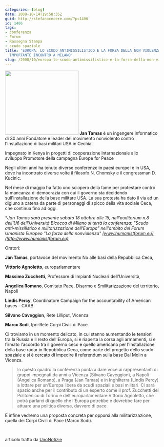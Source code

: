 ```yaml
---
categories: [blog]
date: 2008-10-14T19:58:35Z
guid: http://stefanocecere.com/?p=1406
id: 1406
tags:
- conferenza
- Forum
- Rassegna Stampa
- scudo spaziale
title: 'EUROPA: LO SCUDO ANTIMISSILISTICO E LA FORZA DELLA NON VIOLENZA. IL 18 OTTOBRE
  IMPORTANTE INCONTRO A MILANO'
slug: /2008/10/europa-lo-scudo-antimissilistico-e-la-forza-della-non-violenza-il-18-ottobre-importante-incontro-a-milano/
---
```


<img class="size-medium wp-image-1407 alignleft" title="scudo-missili" src="http://stefanocecere.com/wp-content/uploads/sites/3/2008/10/scudo-missili.jpg" alt="" width="240" height="210" /> **Jan Tamas** è un ingengere informatico di 30 anni Fondatore e leader del movimento nonviolento contro l'installazione di basi militari USA in Cechia.
  
Impegnato in Kenya in progetti di cooperazione Intarnazionale allo sviluppo Promotore della campagna Europe for Peace
  
Negli ultimi anni ha tenuto diverse conferenze in paesi europei e in USA, dove ha incontrato diverse volte il filosofo N. Chomsky e il congressman D. Kucinic.
  
Nel mese di maggio ha fatto uno sciopero della fame per protestare contro la mancanza di democrazia con cui il governo sta decidendo sull'installazione della base militare USA. La sua protesta ha dato il via ad un digiuno a catena da parte di personaggi di spicco della vita sociale Ceca, che continua fino ad oggi.

**Jan Tamas sarà presente sabato 18 ottobre alle 15, nell'auditorium n.8 dell'U6 dell'Università Bicocca di Milano si terrà la conferenza: *"Scudo anti-missilistico e militarizzazione dell'Europa" nell'ambito del Forum Umanista Europeo "La forza della nonviolenza" [www.humanistforum.eu](http://www.humanistforum.eu)**

Oratori:
  
**Jan Tamas**, portavoce del movimento No alle basi della Repubblica Ceca,
  
**Vittorio Agnoletto**, europarlamentare
  
**Massimo Zucchetti**, Professore di Impianti Nucleari dell'Università,
  
**Angelica Romano**, Comitato Pace, Disarmo e Smilitarizzazione del territorio, Napoli
  
**Lindis Percy**, Coordinatore Campaign for the accountability of American bases - CAAB
  
**Silvano Caveggion**, Rete Lilliput, Vicenza 
  
**Marco Sodi**, Ipri-Rete Corpi Civili di Pace

Ci troviamo in un momento delicato, in cui stanno aumentando le tensioni tra la Russia e il resto dell'Europa, si è riaperta la corsa agli armamenti, si è firmato l'accordo tra il governo ceco e quello americano per l'installazione della base radar in Repubblica Ceca, come parte del progetto dello scudo spaziale e si è cercato di impedire il referendum sulla base Dal Molin a Vicenza.

>In questo quadro la conferenza punta a dare voce ai rappresentanti di gruppi impegnati da anni a Vicenza (Silvano Caveggion), a Napoli (Angelica Romano), a Praga (Jan Tamas) e in Inghilterra (Lindis Percy) a lottare per un'Europa libera da scudi spaziali e basi militari. Ci sarà spazio anche per il contributo di un esperto come il prof. Zucchetti del Politcenico di Torino e dell'europarlamentare Vittorio Agnoletto, che potrà parlarci di quello che l'Europa potrebbe e dovrebbe fare per attuare una politica diversa, davvero di pace.
  
E infine vedremo una proposta concreta per opporsi alla militarizzazione, quella dei Corpi Civili di Pace (Marco Sodi).

 

articolo tratto da [UnoNotizie](http://www.unonotizie.it/1813-europa-lo-scudo-antimissilistico-e-la-forza-della-non-violenza-il-18-ottobre-importante-incontro-a-milano.php)